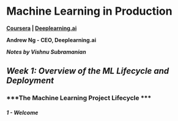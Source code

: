 # **Machine Learning in Production** 

**[Coursera](https://www.deeplearning.ai/short-courses/how-transformer-llms-work/) | [Deeplearning.ai](https://www.deeplearning.ai/courses/machine-learning-in-production/)**

**Andrew Ng - CEO, Deeplearning.ai**

***Notes by Vishnu Subramanian***

## ***Week 1: Overview of the ML Lifecycle and Deployment***

### ***The Machine Learning Project Lifecycle ***

#### ***1 - Welcome***


